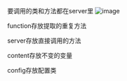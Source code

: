 要调用的类和方法都在server里
![image](https://github.com/user-attachments/assets/054d0474-6508-42cf-b762-2a0ceef3cb90) 

function存放提取的重复方法

server存放直接调用的方法

content存放不变的变量

config存放配置类
